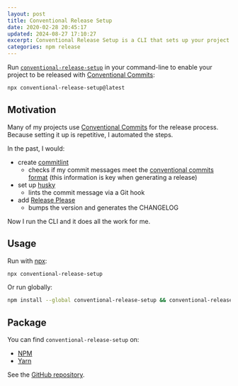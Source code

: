 ```yaml
---
layout: post
title: Conventional Release Setup
date: 2020-02-28 20:45:17
updated: 2024-08-27 17:10:27
excerpt: Conventional Release Setup is a CLI that sets up your project to be released with Conventional Commits.
categories: npm release
---
```


Run [`conventional-release-setup`](https://www.npmjs.com/package/conventional-release-setup) in your command-line to enable your project to be released with [Conventional Commits](https://www.conventionalcommits.org/):

```sh
npx conventional-release-setup@latest
```

## Motivation

Many of my projects use [Conventional Commits](https://conventionalcommits.org/) for the release process. Because setting it up is repetitive, I automated the steps.

In the past, I would:

- create [commitlint](https://github.com/conventional-changelog/commitlint#what-is-commitlint)
  - checks if my commit messages meet the [conventional commits format](https://conventionalcommits.org/) (this information is key when generating a release)
- set up [husky](https://github.com/typicode/husky#husky)
  - lints the commit message via a Git hook
- add [Release Please](https://github.com/googleapis/release-please-action)
  - bumps the version and generates the CHANGELOG

Now I run the CLI and it does all the work for me.

## Usage

Run with [npx](https://www.npmjs.com/package/npx):

```sh
npx conventional-release-setup
```

Or run globally:

```sh
npm install --global conventional-release-setup && conventional-release-setup
```

## Package

You can find `conventional-release-setup` on:

- [NPM](https://www.npmjs.com/package/conventional-release-setup)
- [Yarn](https://yarnpkg.com/package/?name=conventional-release-setup)

See the [GitHub repository](https://github.com/remarkablemark/conventional-release-setup).
